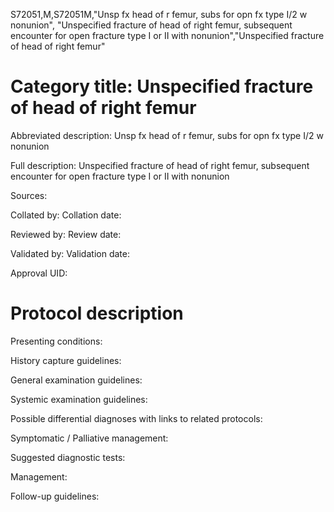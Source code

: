S72051,M,S72051M,"Unsp fx head of r femur, subs for opn fx type I/2 w nonunion", "Unspecified fracture of head of right femur, subsequent encounter for open fracture type I or II with nonunion","Unspecified fracture of head of right femur"
# Category title: Unspecified fracture of head of right femur

Abbreviated description: Unsp fx head of r femur, subs for opn fx type I/2 w nonunion

Full description: Unspecified fracture of head of right femur, subsequent encounter for open fracture type I or II with nonunion

Sources:

Collated by:
Collation date:

Reviewed by:
Review date:

Validated by:
Validation date:

Approval UID:

# Protocol description

Presenting conditions:

History capture guidelines:

General examination guidelines:

Systemic examination guidelines:

Possible differential diagnoses with links to related protocols:

Symptomatic / Palliative management:

Suggested diagnostic tests:

Management:

Follow-up guidelines:
